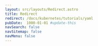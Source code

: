 ```yaml
---
layout: src/layouts/Redirect.astro
title: Redirect
redirect: /docs/kubernetes/tutorials/yaml
pubDate:  1000-01-01 #update-this
navSearch: false
navSitemap: false
navMenu: false
---
```


